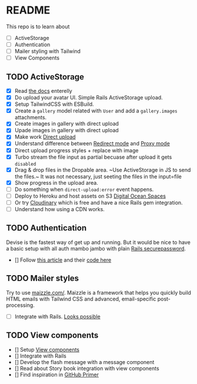 # README
This repo is to learn about
- [ ] ActiveStorage
- [ ] Authentication
- [ ] Mailer styling with Tailwind
- [ ] View Components

## TODO ActiveStorage
- [x] Read [the docs](https://edgeguides.rubyonrails.org/active_storage_overview.html) enterelly
- [x] Do upload your avatar UI. Simple Rails ActiveStorage upload.
- [x] Setup TailwindCSS with ESBuild.
- [x] Create a `gallery` model related with `User` and add a `gallery.images` attachments.
- [x] Create images in gallery with direct upload
- [x] Upade images in gallery with direct upload
- [x] Make work [Direct upload](https://edgeguides.rubyonrails.org/active_storage_overview.html#direct-uploads)
- [x] Understand difference between [Redirect mode](https://edgeguides.rubyonrails.org/active_storage_overview.html#redirect-mode) and [Proxy mode](https://edgeguides.rubyonrails.org/active_storage_overview.html#proxy-mode)
- [x] Direct upload progress styles + replace with image
- [x] Turbo stream the file input as partial becuase after upload it gets `disabled`
- [x] Drag & drop files in the Dropable area. ~Use ActiveStorage in JS to send the files.~ It was not necessary, just seeting the files in the input=file
- [x] Show progress in the upload area.
- [ ] Do something when `direct-upload:error` event happens.
- [ ] Deploy to Heroku and host assets on S3 [Digital Ocean Spaces](https://docs.digitalocean.com/products/spaces/)
- [ ] Or try [Cloudinary](https://cloudinary.com/pricing) which is free and have a nice Rails gem integration.
- [ ] Understand how using a CDN works.

## TODO Authentication
Devise is the fastest way of get up and running. But it would be nice to have a basic setup
with all auth mambo jambo with plain [Rails securepassword](https://guides.rubyonrails.org/active_model_basics.html#securepassword).
- [] Follow [this article](https://www.section.io/engineering-education/how-to-setup-user-authentication-from-scratch-with-rails-6/)
     and their [code here](https://github.com/Njunu-sk/Rails-Authentication)

## TODO Mailer styles
Try to use [maizzle.com/](https://maizzle.com/). Maizzle is a framework that helps you quickly build HTML emails with
Tailwind CSS and advanced, email-specific post-processing.
- [ ] Integrate with Rails. [Looks possible](https://github.com/maizzle/framework/issues/346)

## TODO View components
- [] Setup [View components](https://github.com/github/view_component)
- [] Integrate with Rails
- [] Develop the flash message with a message component
- [] Read about Story book integration with view components
- [] Find inspiration in [GitHub Primer](https://github.com/primer/view_components)
